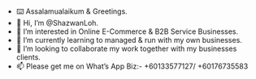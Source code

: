- ⌨️ Assalamualaikum & Greetings.
- 👋 Hi, I’m @ShazwanLoh.
- 👀 I’m interested in Online E-Commerce & B2B Service Businesses.
- 🌱 I’m currently learning to managed & run with my own businesses.
- 💞️ I’m looking to collaborate my work together with my businesses clients.
- 📫 Please get me on What’s App Biz:- +60133577127/ +60176735583

<!---
ShazwanLoh/ShazwanLoh is a ✨ special ✨ repository because its `README.md` (this file) appears on your GitHub profile.
You can click the Preview link to take a look at your changes.
--->
